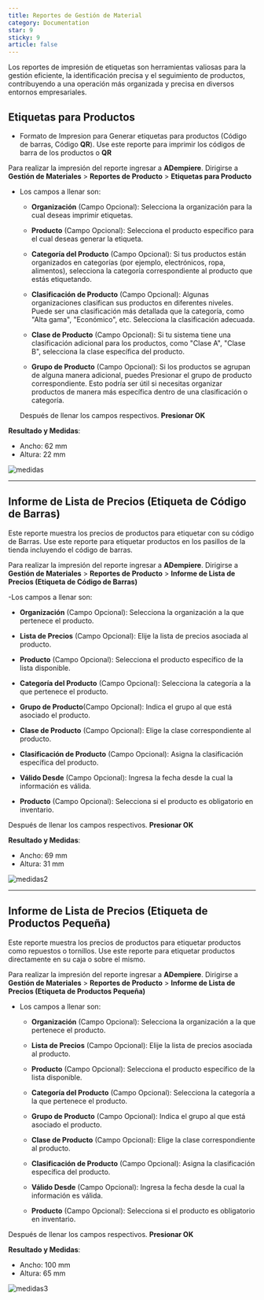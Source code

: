 ```yaml
---
title: Reportes de Gestión de Material
category: Documentation
star: 9
sticky: 9
article: false
---
```


Los reportes de impresión de etiquetas son herramientas valiosas para la gestión eficiente, la identificación precisa y el seguimiento de productos, contribuyendo a una operación más organizada y precisa en diversos entornos empresariales.

## Etiquetas para Productos

- Formato de Impresion para Generar etiquetas para productos (Código de barras, Código **QR**). Use este reporte para imprimir los códigos de barra de los productos o **QR**

Para realizar la impresión del reporte ingresar a
**ADempiere**.
Dirigirse a **Gestión de Materiales** > **Reportes de Producto** > **Etiquetas para Producto**

- Los campos a llenar son:

   - **Organización** (Campo Opcional): Selecciona la organización para la cual deseas imprimir etiquetas.
   
   - **Producto** (Campo Opcional): Selecciona el producto específico para el cual deseas generar la etiqueta.
   
   - **Categoría del Producto** (Campo Opcional): Si tus productos están organizados en categorías (por ejemplo, electrónicos, ropa, alimentos), selecciona la categoría correspondiente al producto que estás etiquetando.
   
   - **Clasificación de Producto** (Campo Opcional): Algunas organizaciones clasifican sus productos en diferentes niveles. Puede ser una clasificación más detallada que la categoría, como "Alta gama", "Económico", etc. Selecciona la clasificación adecuada.
   
   - **Clase de Producto** (Campo Opcional): Si tu sistema tiene una clasificación adicional para los productos, como "Clase A", "Clase B", selecciona la clase específica del producto.
   
   - **Grupo de Producto** (Campo Opcional): Si los productos se agrupan de alguna manera adicional, puedes Presionar el grupo de producto correspondiente. Esto podría ser útil si necesitas organizar productos de manera más específica dentro de una clasificación o categoría.
   
   Después de llenar los campos respectivos. **Presionar OK**

**Resultado y Medidas**:

- Ancho: 62 mm
- Altura: 22 mm

![medidas](/assets/img/docs/material-management/product-labels.png)

---

## Informe de Lista de Precios (Etiqueta de Código de Barras)

Este reporte muestra los precios de productos para etiquetar con su código de Barras. Use este reporte para etiquetar productos en los pasillos de la tienda incluyendo el código de barras.

Para realizar la impresión del reporte ingresar a
**ADempiere**.
Dirigirse a **Gestión de Materiales** > **Reportes de Producto** > **Informe de Lista de Precios (Etiqueta de Código de Barras)**

-Los campos a llenar son:

   - **Organización** (Campo Opcional): Selecciona la organización a la que pertenece el producto.
   
   - **Lista de Precios** (Campo Opcional): Elije la lista de precios asociada al producto.
   
   - **Producto** (Campo Opcional): Selecciona el producto específico de la lista disponible.
   
   - **Categoría del Producto** (Campo Opcional): Selecciona la categoría a la que pertenece el producto.
   
   - **Grupo de Producto**(Campo Opcional): Indica el grupo al que está asociado el producto.
   
   - **Clase de Producto** (Campo Opcional): Elige la clase correspondiente al producto.
   
   - **Clasificación de Producto** (Campo Opcional): Asigna la clasificación específica del producto.
   
   - **Válido Desde** (Campo Opcional): Ingresa la fecha desde la cual la información es válida.
   
   - **Producto** (Campo Opcional): Selecciona si el producto es obligatorio en inventario.

Después de llenar los campos respectivos. **Presionar OK**

**Resultado y Medidas**:

- Ancho: 69 mm
- Altura: 31 mm

![medidas2](/assets/img/docs/material-management/barcode-label.png)

---

## Informe de Lista de Precios (Etiqueta de Productos Pequeña)

Este reporte muestra los precios de productos para etiquetar productos como repuestos o tornillos. Use este reporte para etiquetar productos directamente en su caja o sobre el mismo.

Para realizar la impresión del reporte ingresar a
**ADempiere**.
Dirigirse a **Gestión de Materiales** > **Reportes de Producto** > **Informe de Lista de Precios (Etiqueta de Productos Pequeña)**

- Los campos a llenar son:

   - **Organización** (Campo Opcional): Selecciona la organización a la que pertenece el producto.
   
   - **Lista de Precios** (Campo Opcional): Elije la lista de precios asociada al producto.
   
   - **Producto** (Campo Opcional): Selecciona el producto específico de la lista disponible.
   
   - **Categoría del Producto** (Campo Opcional): Selecciona la categoría a la que pertenece el producto.
   
   - **Grupo de Producto** (Campo Opcional): Indica el grupo al que está asociado el producto.
   
   - **Clase de Producto** (Campo Opcional): Elige la clase correspondiente al producto.
   
   - **Clasificación de Producto** (Campo Opcional): Asigna la clasificación específica del producto.
   
   - **Válido Desde** (Campo Opcional): Ingresa la fecha desde la cual la información es válida.
   
   - **Producto** (Campo Opcional): Selecciona si el producto es obligatorio en inventario.

Después de llenar los campos respectivos. **Presionar OK**

**Resultado y Medidas**:

- Ancho: 100 mm
- Altura: 65 mm

![medidas3](/assets/img/docs/material-management/small-product-label.png)
